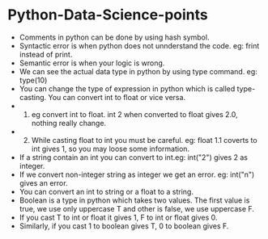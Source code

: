 # Python-Data-Science-points
* Comments in python can be done by using hash symbol.
* Syntactic error is when python does not unnderstand the code. eg: frint instead of print.
* Semantic error is when your logic is wrong.
* We can see the actual data type in python by using type command. eg: type(10)
* You can change the type of expression in python which is called type-casting. You can convert int to float or vice versa.
* 1. eg convert int to float. int 2 when converted to float gives 2.0, nothing really change.
* 2. While casting float to int you must be careful. eg: float 1.1 coverts to int gives 1, so you may loose some information.
* If a string contain an int you can convert to int.eg: int("2") gives 2 as integer.
* If we convert non-integer string as integer we get an error. eg: int("n") gives an error.
* You can convert an int to string or a float to a string.
* Boolean is a type in python which takes two values. The first value is true, we use only uppercase T and other is false, we use uppercase F.
* If you cast T to int or float it gives 1, F to int or float gives 0.
* Similarly, if you cast 1 to boolean gives T, 0 to boolean gives F.
